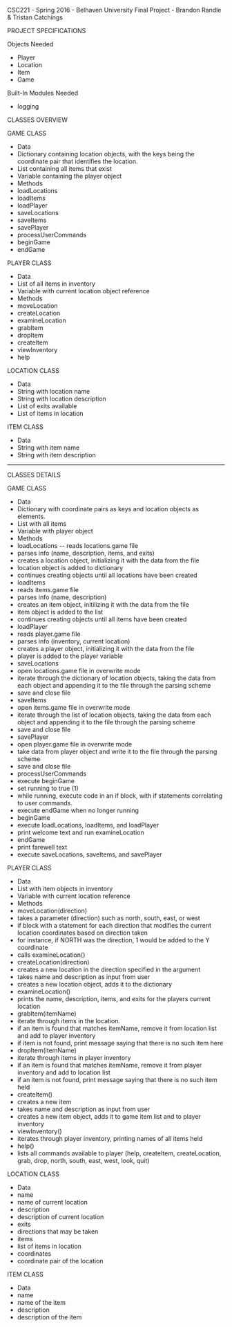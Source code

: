 CSC221 - Spring 2016 - Belhaven University
Final Project - Brandon Randle & Tristan Catchings

PROJECT SPECIFICATIONS

Objects Needed
- Player
- Location
- Item
- Game

Built-In Modules Needed
- logging

CLASSES OVERVIEW

GAME CLASS
- Data
 - Dictionary containing location objects, with the keys being the coordinate pair that identifies the location.
 - List containing all items that exist
 - Variable containing the player object
- Methods
 - loadLocations
 - loadItems
 - loadPlayer
 - saveLocations
 - saveItems
 - savePlayer
 - processUserCommands
 - beginGame
 - endGame

PLAYER CLASS
- Data
 - List of all items in inventory
 - Variable with current location object reference
- Methods
 - moveLocation
 - createLocation
 - examineLocation
 - grabItem
 - dropItem
 - createItem
 - viewInventory
 - help

LOCATION CLASS
- Data
 - String with location name
 - String with location description
 - List of exits available
 - List of items in location

ITEM CLASS
- Data
 - String with item name
 - String with item description

---

CLASSES DETAILS

GAME CLASS
- Data
 - Dictionary with coordinate pairs as keys and location objects as elements.
 - List with all items
 - Variable with player object
- Methods
 - loadLocations
 -- reads locations.game file
  - parses info (name, description, items, and exits)
  - creates a location object, initializing it with the data from the file
  - location object is added to dictionary
  - continues creating objects until all locations have been created
 - loadItems
  - reads items.game file
  - parses info (name, description)
  - creates an item object, initilizing it with the data from the file
  - item object is added to the list
  - continues creating objects until all items have been created
 - loadPlayer
  - reads player.game file
  - parses info (inventory, current location)
  - creates a player object, initializing it with the data from the file
  - player is added to the player variable
 - saveLocations
  - open locations.game file in overwrite mode
  - iterate through the dictionary of location objects, taking the data from each object and appending it to the file through the parsing scheme
  - save and close file
 - saveItems
  - open items.game file in overwrite mode
  - iterate through the list of location objects, taking the data from each object and appending it to the file through the parsing scheme
  - save and close file
 - savePlayer
  - open player.game file in overwrite mode
  - take data from player object and write it to the file through the parsing scheme
  - save and close file
 - processUserCommands
  - execute beginGame
  - set running to true (1)
  - while running, execute code in an if block, with if statements correlating to user commands.
  - execute endGame when no longer running 
 - beginGame
  - execute loadLocations, loadItems, and loadPlayer
  - print welcome text and run examineLocation
 - endGame
  - print farewell text
  - execute saveLocations, saveItems, and savePlayer

PLAYER CLASS
- Data
 - List with item objects in inventory
 - Variable with current location reference
- Methods
 - moveLocation(direction)
  - takes a parameter (direction) such as north, south, east, or west
  - if block with a statement for each direction that modifies the current location coordinates based on direction taken
   - for instance, if NORTH was the direction, 1 would be added to the Y coordinate
  - calls examineLocation()
 - createLocation(direction)
  - creates a new location in the direction specified in the argument
  - takes name and description as input from user
  - creates a new location object, adds it to the dictionary
 - examineLocation()
  - prints the name, description, items, and exits for the players current location
 - grabItem(itemName)
  - iterate through items in the location.
   - if an item is found that matches itemName, remove it from location list and add to player inventory
   - if item is not found, print message saying that there is no such item here
 - dropItem(itemName)
  - iterate through items in player inventory
   - if an item is found that matches itemName, remove it from player inventory and add to location list
   - if an item is not found, print message saying that there is no such item held
 - createItem()
  - creates a new item
  - takes name and description as input from user
  - creates a new item object, adds it to game item list and to player inventory
 - viewInventory()
  - iterates through player inventory, printing names of all items held
 - help()
  - lists all commands available to player (help, createItem, createLocation, grab, drop, north, south, east, west, look, quit)

LOCATION CLASS
- Data
 - name
  - name of current location
 - description
  - description of current location
 - exits
  - directions that may be taken
 - items
  - list of items in location
 - coordinates
  - coordinate pair of the location

ITEM CLASS
- Data
 - name
  - name of the item
 - description
  - description of the item
